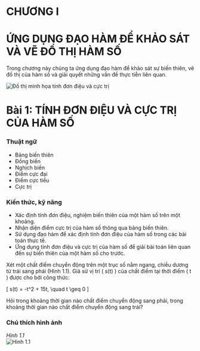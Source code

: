 # CHƯƠNG I

# ỨNG DỤNG ĐẠO HÀM ĐỂ KHẢO SÁT VÀ VẼ ĐỒ THỊ HÀM SỐ

Trong chương này chúng ta ứng dụng đạo hàm để khảo sát sự biến thiên, vẽ đồ thị của hàm số và giải quyết những vấn đề thực tiễn liên quan.

![Đồ thị minh họa tính đơn điệu và cực trị](images/minhhoa_trang01_01.png)

# Bài 1: TÍNH ĐƠN ĐIỆU VÀ CỰC TRỊ CỦA HÀM SỐ

### **Thuật ngữ**

- Bảng biến thiên
- Đồng biến
- Nghịch biến
- Điểm cực đại
- Điểm cực tiểu
- Cực trị

### **Kiến thức, kỹ năng**

- Xác định tính đơn điệu, nghiệm biến thiên của một hàm số trên một khoảng.
- Nhận diện điểm cực trị của hàm số thông qua bảng biến thiên.
- Sử dụng đạo hàm để xác định tính đơn điệu của hàm số trong các bài toán thực tế.
- Ứng dụng tính đơn điệu và cực trị của hàm số để giải bài toán liên quan đến sự biến thiên của một hàm số cho trước.

Xét một chất điểm chuyển động trên một trục số nằm ngang, chiều dương từ trái sang phải (Hình 1.1). Giả sử vị trí \( s(t) \) của chất điểm tại thời điểm \( t \) được cho bởi công thức:

\[
s(t) = -t^2 + 15t, \quad t \geq 0
\]

Hỏi trong khoảng thời gian nào chất điểm chuyển động sang phải, trong khoảng thời gian nào chất điểm chuyển động sang trái?

### Chú thích hình ảnh

_Hình 1.1_  
![Hình 1.1](images/Hinh_1_1.png)
